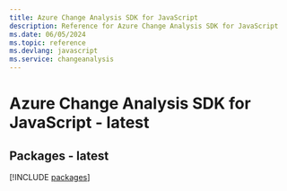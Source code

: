 ```yaml
---
title: Azure Change Analysis SDK for JavaScript
description: Reference for Azure Change Analysis SDK for JavaScript
ms.date: 06/05/2024
ms.topic: reference
ms.devlang: javascript
ms.service: changeanalysis
---
```

# Azure Change Analysis SDK for JavaScript - latest
## Packages - latest
[!INCLUDE [packages](change-analysis-index.md)]